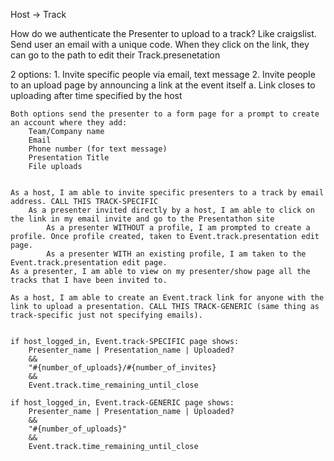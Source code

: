 Host -> Track
	

How do we authenticate the Presenter to upload to a track? 
	Like craigslist. Send user an email with a unique code. When they click on the link, they can go to the path to edit their Track.presenetation

2 options:
	1. Invite specific people via email, text message
	2. Invite people to an upload page by announcing a link at the event itself
		a. Link closes to uploading after time specified by the host

	Both options send the presenter to a form page for a prompt to create an account where they add:
		Team/Company name
		Email
		Phone number (for text message)
		Presentation Title
		File uploads


	As a host, I am able to invite specific presenters to a track by email address. CALL THIS TRACK-SPECIFIC
		As a presenter invited directly by a host, I am able to click on the link in my email invite and go to the Presentathon site
			As a presenter WITHOUT a profile, I am prompted to create a profile. Once profile created, taken to Event.track.presentation edit page.
			As a presenter WITH an existing profile, I am taken to the Event.track.presentation edit page. 
	As a presenter, I am able to view on my presenter/show page all the tracks that I have been invited to. 

	As a host, I am able to create an Event.track link for anyone with the link to upload a presentation. CALL THIS TRACK-GENERIC (same thing as track-specific just not specifying emails). 


	if host_logged_in, Event.track-SPECIFIC page shows:
		Presenter_name | Presentation_name | Uploaded? 
		&&
		"#{number_of_uploads}/#{number_of_invites}
		&& 
		Event.track.time_remaining_until_close

	if host_logged_in, Event.track-GENERIC page shows:
		Presenter_name | Presentation_name | Uploaded? 
		&&
		"#{number_of_uploads}"
		&& 
		Event.track.time_remaining_until_close







